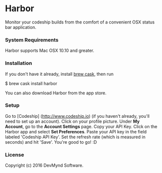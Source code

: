 # Harbor
Monitor your codeship builds from the comfort of a convenient OSX status bar application.

### System Requirements
Harbor supports Mac OSX 10.10 and greater. 

### Installation

If you don't have it already, install [brew cask](https://caskroom.github.io/), then run

<!--```-->
$ brew cask install harbor
<!--```-->

You can also download Harbor from the app store.

### Setup
Go to [Codeship] (http://www.codeship.io) (if you haven't already, you'll need to set up an account). Click on your profile picture. Under **My Account**, go to the **Account Settings** page. Copy your API Key. 
Click on the Harbor app and select **Set Preferences**. Paste your API key in the field labeled 'Codeship API Key'. Set the refresh rate (which is measured in seconds) and hit 'Save'.
You're good to go! :D

### License
Copyright (c) 2016 DevMynd Software.

